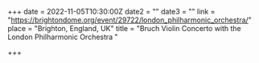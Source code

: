 +++
date = 2022-11-05T10:30:00Z
date2 = ""
date3 = ""
link = "https://brightondome.org/event/29722/london_philharmonic_orchestra/"
place = "Brighton, England, UK"
title = "Bruch Violin Concerto with the London Philharmonic Orchestra "

+++
